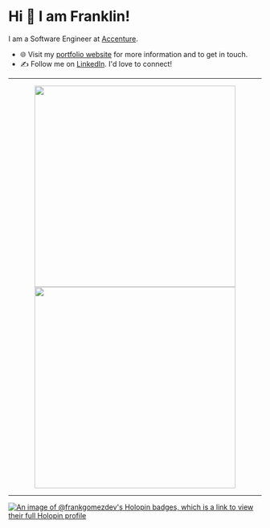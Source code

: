
# Hi 👋 I am Franklin! 
I am a Software Engineer at [Accenture](https:/accenture.com/).

- 🌐 Visit my [portfolio website](https://franklingomez.dev/) for more information and to get in touch.
- ✍️ Follow me on [LinkedIn](https://www.linkedin.com/in/fgomezj/). I'd love to connect!

---

<p align="center">
  <img src="https://github-readme-stats.vercel.app/api?username=frankgomezdev&show_icons=true&theme=bear" width="400">
  <img src="https://github-readme-streak-stats.herokuapp.com?user=frankgomezdev&theme=dark&hide_border=true" width="400">
</p>


---


[![An image of @frankgomezdev's Holopin badges, which is a link to view their full Holopin profile](https://holopin.me/frankgomezdev)](https://holopin.io/@frankgomezdev)
